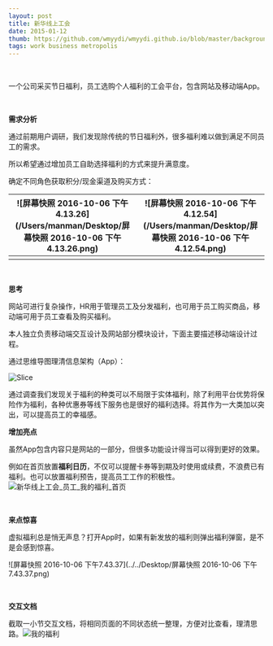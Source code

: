 ```yaml
---
layout: post
title: 新华线上工会
date: 2015-01-12
thumb: https://github.com/wmyydi/wmyydi.github.io/blob/master/background/3 新华.png?raw=true
tags: work business metropolis
---
```


​                     

一个公司采买节日福利，员工选购个人福利的工会平台，包含网站及移动端App。

​                 

**需求分析**

通过前期用户调研，我们发现除传统的节日福利外，很多福利难以做到满足不同员工的需求。

所以希望通过增加员工自助选择福利的方式来提升满意度。

确定不同角色获取积分/现金渠道及购买方式：      

| ![屏幕快照 2016-10-06 下午4.13.26](/Users/manman/Desktop/屏幕快照 2016-10-06 下午4.13.26.png) | ![屏幕快照 2016-10-06 下午4.12.54](/Users/manman/Desktop/屏幕快照 2016-10-06 下午4.12.54.png) |
| ---------------------------------------- | ---------------------------------------- |
|                                          |                                          |

​                 

**思考**

网站可进行复杂操作，HR用于管理员工及分发福利，也可用于员工购买商品，移动端可用于员工查看及购买福利。

本人独立负责移动端交互设计及网站部分模块设计，下面主要描述移动端设计过程。

通过思维导图理清信息架构（App）：

 ![Slice](../../Desktop/Slice.png)

通过调查我们发现关于福利的种类可以不局限于实体福利，除了利用平台优势将保险作为福利，各种优惠券等线下服务也是很好的福利选择。将其作为一大类加以突出，可以提高员工的幸福感。



**增加亮点**

虽然App包含内容只是网站的一部分，但很多功能设计得当可以得到更好的效果。

例如在首页放置**福利日历**，不仅可以提醒卡券等到期及时使用或续费，不浪费已有福利。也可以放置福利预告，提高员工工作的积极性。![新华线上工会_员工_我的福利_首页](../../Desktop/新华线上工会_员工_我的福利_首页.png)

​                      

**来点惊喜**

虚拟福利总是悄无声息？打开App时，如果有新发放的福利则弹出福利弹窗，是不是会感到惊喜。

![屏幕快照 2016-10-06 下午7.43.37](../../Desktop/屏幕快照 2016-10-06 下午7.43.37.png)

​                 

**交互文档**

截取一小节交互文档，将相同页面的不同状态统一整理，方便对比查看，理清思路。![我的福利](../../Desktop/我的福利.png)

